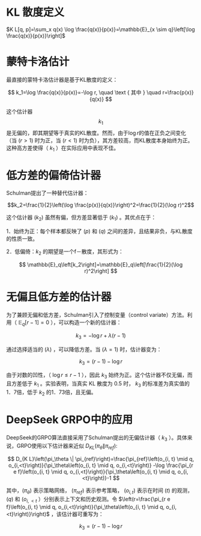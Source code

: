 # KL 散度定义 #

$K L[q, p]=\sum_x q(x) \log \frac{q(x)}{p(x)}=\mathbb{E}_{x \sim q}\left[\log \frac{q(x)}{p(x)}\right]$

# 蒙特卡洛估计 #

最直接的蒙特卡洛估计器是基于KL散度的定义：

$$
k_1=\log \frac{q(x)}{p(x)}=-\log r, \quad \text { 其中 } \quad r=\frac{p(x)}{q(x)}
$$


这个估计器 $$k_1$$ 是无偏的，即其期望等于真实的KL散度。然而，由于$\log r$的值在正负之间变化 （当 $(r>1)$ 时为正，当 $(r<1)$ 时为负），其方差较高，而KL散度本身始终为正。这种高方差使得（ $k_1$ ）在实际应用中表现不佳。

# 低方差的偏倚估计器 #

Schulman提出了一种替代估计器：

$$k_2=\frac{1}{2}\left(\log \frac{p(x)}{q(x)}\right)^2=\frac{1}{2}(\log r)^2$$


这个估计器 $\left(k_2\right)$ 虽然有偏，但方差显著低于 $\left(k_1\right)$ 。其优点在于：

1．始终为正：每个样本都反映了 $(p)$ 和 $(q)$ 之间的差异，且结果非负，与KL散度的性质一致。

2．低偏倚：$k_2$ 的期望是一个f－散度，其形式为：

$$
\mathbb{E}_q\left[k_2\right]=\mathbb{E}_q\left[\frac{1}{2}(\log r)^2\right]
$$


# 无偏且低方差的估计器 #

为了兼顾无偏和低方差，Schulman引入了控制变量（control variate）方法。利用（ $\mathbb{E}_q[r-1]=0$ ），可以构造一个新的估计器：

$$
k_3=-\log r+\lambda(r-1)
$$


通过选择适当的 $(\lambda)$ ，可以降低方差。当 $(\lambda=1)$ 时，估计器变为：

$$
k_3=(r-1)-\log r
$$


由于对数的凹性，（ $\log r \leq r-1$ ），因此 $k_3$ 始终为正。这个估计器不仅无偏，而且方差低于 $k_1$ 。实验表明，当真实 KL 散度为 0.5 时， $k_3$ 的标准差为真实值的1．7倍，低于 $k_2$ 的1．73倍，且无偏。

# DeepSeek GRPO中的应用 #

DeepSeek的GRPO算法直接采用了Schulman提出的无偏估计器（ $k_3$ ）。具体来说，GRPO使用以下估计器来近似 $D_{K L}\left(\pi_\theta \| \pi_{r e f}\right)$:

$$
D_{K L}\left(\pi_\theta \| \pi_{ref}\right)=\frac{\pi_{ref}\left(o_{i, t} \mid q, o_{i,<t}\right)}{\pi_\theta\left(o_{i, t} \mid q, o_{i,<t}\right)}
-\log \frac{\pi_{r e f}\left(o_{i, t} \mid q, o_{i,<t}\right)}{\pi_\theta\left(o_{i, t} \mid q, o_{i,<t}\right)}-1
$$


其中，$(\pi_{\theta})$ 表示策略网络， $\left(\pi_{r e f}\right)$ 表示参考策略， $\left(o_{i, t}\right)$ 表示在时间 $(t)$ 的观测，$(q)$ 和 $\left(o_{i,<t}\right.$ ）分别表示上下文和历史观测。令 $\left(r=\frac{\pi_{r e f}\left(o_{i, t} \mid q, o_{i,<t}\right)}{\pi_\theta\left(o_{i, t} \mid q, o_{i,<t}\right)}\right)$ ，该估计器可重写为：

$$
k_3=(r-1)-\log r
$$



